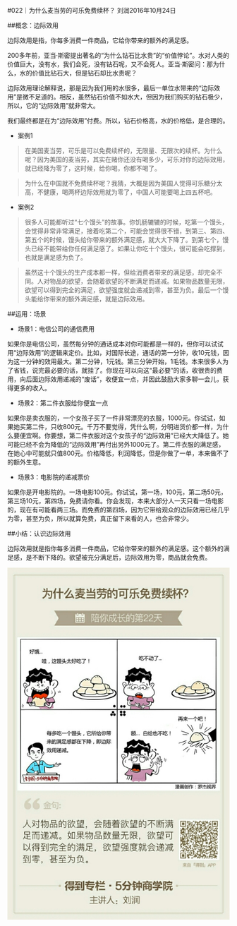 #022｜为什么麦当劳的可乐免费续杯？
刘润2016年10月24日

##概念：边际效用

边际效用是指，你每多消费一件商品，它给你带来的额外的满足感。

200多年前，亚当·斯密提出著名的“为什么钻石比水贵”的“价值悖论”。水对人类的价值巨大，没有水，我们会死，没有钻石呢，又不会死人。亚当·斯密问：那为什么，水的价值比钻石大，但是钻石却比水贵呢？

边际效用理论解释说，那是因为我们用的水很多，最后一单位水带来的“边际效用”是微不足道的。相反，虽然钻石价值不如水大，但因为我们购买的钻石极少，所以，它的“边际效用”就非常大。

我们最终都是在为“边际效用”付费。所以，钻石价格高，水的价格低，是合理的。

- 案例1

>在美国麦当劳，可乐是可以免费续杯的，无限量、无限次的续杯。为什么呢？因为美国的麦当劳，其实在赌你还没有喝多少，可乐对你的边际效用，就已经降为零了，这时候，给你喝，你都不喝了。

>为什么在中国就不免费续杯呢？我猜，大概是因为美国人觉得可乐糖分太高，不健康，喝两杯边际效用就为零了，中国人可能要喝上四五杯吧。

- 案例2

>很多人可能都听过“七个馒头”的故事。你饥肠辘辘的时候，吃第一个馒头，会觉得非常非常满足，接着吃第二个，可能会觉得很不错，到第三、第四、第五个的时候，馒头给你带来的额外满足感，就大大下降了。到第七个，馒头已经不能带给你任何满足感了。如果让你吃十个馒头，很可能会吃撑到，也就是满足感为负了。

>虽然这十个馒头的生产成本都一样，但给消费者带来的满足感，却完全不同。人对物品的欲望，会随着欲望的不断满足而递减。如果物品数量无限，欲望可以得到完全的满足，欲望强度就会递减到零，甚至为负。最后一个馒头能给你带来的额外满足感，就是边际效用。

##运用：场景

- 场景1：电信公司的通信费用

如果你是电信公司，虽然每分钟的通话成本对你可能都是一样的，但你可以试试用“边际效用”的逻辑来定价。比如，对国际长途，通话的第一分钟，收10元钱，因为这一分钟的效用最大。第二分钟，1元钱。第三分钟开始，1毛钱。本来很多人为了省钱，说完最必要的话，就挂了。你现在可以向这“最必要”的话，收很贵的费用，向后面边际效用递减的“废话”，收便宜一点，并因此鼓励大家多聊一会儿，获得更多的收入。

- 场景2：第二件衣服给你便宜一点

如果你是卖衣服的，一个女孩子买了一件非常漂亮的衣服，1000元。你试试，如果她买第二件，只收800元。千万不要觉得，凭什么啊，分明进货价都一样，为什么要便宜啊。你要想，第二件衣服对这个女孩子的“边际效用”已经大大降低了。她可能已经不会为降低的“边际效用”再付出另外1000元了。第二件衣服的满足感，在她心中可能就只值800元。价格降低，利润降低，但是你做了一单，本来做不了的额外生意。

- 场景3：电影院的递减票价

如果你是开电影院的。一场电影100元。你试试，第一场，100元，第二场50元，第三场10元，第四场，免费请你看。你会发现，本来大部分人一天只看一场电影的，现在有可能看两三场。而免费的第四场，因为它带给观众的边际效用已经几乎为零，甚至为负，所以就算免费，真正留下来看的人，也会非常少。

##小结：认识边际效用

边际效用就是指你每多消费一件商品，它给你带来的额外的满足感。这个额外的满足感，是不断下降的。欲望被充分满足后，边际效用为零，商品就会免费。

![](./_image/2017-08-04-11-09-16.jpg)
